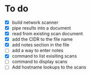 # To do
- [x]  build network scanner
- [x]  pipe results into a document
- [x]  read from existing scan document
- [x]  add the CIDR to the file name
- [x]  add notes section in the file 
- [ ]  add a way to enter notes
- [x]  command to list exisiting scans
- [ ]  command to display scans
- [ ]  Add hostname lookups to the scans
